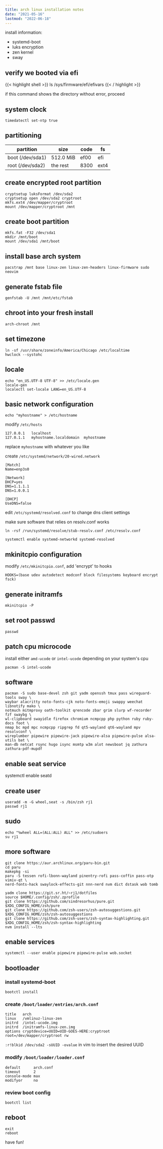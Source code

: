 ```yaml
---
title: arch linux installation notes
date: "2021-05-16"
lastmod: "2022-06-18"
---
```


install information:
- systemd-boot
- luks encryption
- zen kernel
- sway

## verify we booted via efi

{{< highlight shell >}}
ls /sys/firmware/efi/efivars
{{< / highlight >}}

if this command shows the directory without error, proceed

## system clock

```shell
timedatectl set-ntp true
```

## partitioning

| partition | size | code | fs |
-------------------|-----------|------|------|
| boot (/dev/sda1) | 512.0 MiB | ef00 | efi  |
| root (/dev/sda2) | the rest  | 8300 | ext4 |

## create encrypted root partition

```shell
cryptsetup luksFormat /dev/sda2
cryptsetup open /dev/sda2 cryptroot
mkfs.ext4 /dev/mapper/cryptroot
mount /dev/mapper/cryptroot /mnt
```

## create boot partition

```shell
mkfs.fat -F32 /dev/sda1
mkdir /mnt/boot
mount /dev/sda1 /mnt/boot
```

## install base arch system

```shell
pacstrap /mnt base linux-zen linux-zen-headers linux-firmware sudo neovim
```
## generate fstab file

```shell
genfstab -U /mnt /mnt/etc/fstab
```

## chroot into your fresh install

```shell
arch-chroot /mnt
```

## set timezone

```shell
ln -sf /usr/share/zoneinfo/America/Chicago /etc/localtime
hwclock --systohc
```

## locale

```shell
echo "en_US.UTF-8 UTF-8" >> /etc/locale.gen
locale-gen
localectl set-locale LANG=en_US.UTF-8
```

## basic network configuration

```shell
echo "myhostname" > /etc/hostname
```

modify `/etc/hosts`

```
127.0.0.1	localhost
127.0.1.1	myhostname.localdomain	myhostname
```

replace `myhostname` with whatever you like

create `/etc/systemd/network/20-wired.network`

```
[Match]
Name=enp3s0

[Network]
DHCP=yes
DNS=1.1.1.1
DNS=1.0.0.1

[DHCP]
UseDNS=false
```

edit `/etc/systemd/resolved.conf` to change dns client settings

make sure software that relies on resolv.conf works

```shell
ln -rsf /run/systemd/resolve/stub-resolv.conf /etc/resolv.conf
```

```shell
systemctl enable systemd-networkd systemd-resolved
```

## mkinitcpio configuration

modify `/etc/mkinitcpio.conf`, add 'encrypt' to hooks

```
HOOKS=(base udev autodetect modconf block filesystems keyboard encrypt fsck)
```

## generate initramfs

```shell
mkinitcpio -P
```

## set root passwd

```shell
passwd
```

## patch cpu microcode

install either `amd-ucode` or `intel-ucode` depending on your system's cpu

```shell
pacman -S intel-ucode
```

## software

```shell
pacman -S sudo base-devel zsh git yadm openssh tmux pass wireguard-tools sway \
waybar alacritty noto-fonts-cjk noto-fonts-emoji swappy weechat libnotify mako \
notmuch mitmproxy oath-toolkit qrencode zbar grim slurp wf-recorder fzf swaybg \
wl-clipboard swayidle firefox chromium ncmpcpp php python ruby ruby-docs foot \
nmap bc mpd mpc ncmpcpp ripgrep fd qt5-wayland qt6-wayland mpv resolvconf \
wireplumber pipewire pipewire-jack pipewire-alsa pipewire-pulse alsa-utils bat \
man-db netcat rsync hugo isync msmtp w3m alot newsboat jq zathura zathura-pdf-mupdf
```

## enable seat service
systemctl enable seatd

## create user

```shell
useradd -m -G wheel,seat -s /bin/zsh rj1
passwd rj1
```

## sudo

```shell
echo "%wheel ALL=(ALL:ALL) ALL" >> /etc/sudoers
su rj1
```

## more software
```shell
git clone https://aur.archlinux.org/paru-bin.git
cd paru
makepkg -si
paru -S tessen rofi-lbonn-wayland pinentry-rofi pass-coffin pass-otp vimiv-qt \
nerd-fonts-hack swaylock-effects-git nnn-nerd nvm dict dstask wob tomb
```

```shell
yadm clone https://git.sr.ht/~rj1/dotfiles
source $HOME/.config/zsh/.zprofile
git clone https://github.com/sindresorhus/pure.git $XDG_CONFIG_HOME/zsh/pure
git clone https://github.com/zsh-users/zsh-autosuggestions.git $XDG_CONFIG_HOME/zsh/zsh-autosuggestions
git clone https://github.com/zsh-users/zsh-syntax-highlighting.git $XDG_CONFIG_HOME/zsh/zsh-syntax-highlighting
nvm install --lts
```

## enable services

```shell
systemctl --user enable pipewire pipewire-pulse wob.socket
```

## bootloader

### install systemd-boot

```shell
bootctl install
```

### create `/boot/loader/entries/arch.conf`

```shell
title   arch
linux   /vmlinuz-linux-zen
initrd  /intel-ucode.img
initrd  /initramfs-linux-zen.img
options cryptdevice=UUID=UID-GOES-HERE:cryptroot root=/dev/mapper/cryptroot rw
```

`:r!blkid /dev/sda2 -sUUID -ovalue` in vim to insert the desired UUID

### modify `/boot/loader/loader.conf`

```shell
default      arch.conf
timeout      2
console-mode max
modifyor     no
```

### review boot config

```shell
bootctl list
```

## reboot

```
exit
reboot
```

have fun!

